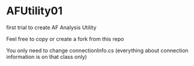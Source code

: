 # AFUtility01
 first trial to create AF Analysis Utility

Feel free to copy or create a fork from this repo

You only need to change connectionInfo.cs (everything about connection information is on that class only)
